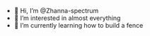 - 👋 Hi, I’m @Zhanna-spectrum
- 👀 I’m interested in almost everything
- 🌱 I’m currently learning how to build a fence

